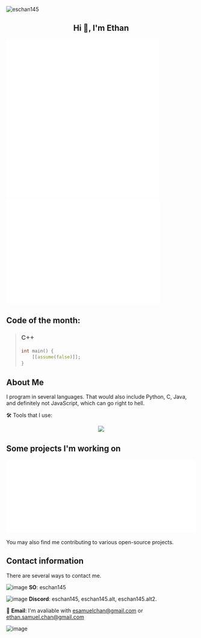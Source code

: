 <p align="left">
  <img src="https://komarev.com/ghpvc/?username=eschan145&label=Profile%20views&color=0e75b6&style=flat" alt="eschan145"/>
</p>

<h2 align="center">Hi 👋, I'm Ethan</h2>

<p align="left">
  <img src="metrics.plugin.languages.svg" height=420>
  <img src="metrics.plugin.isocalendar.fullyear.svg" height=280)
</p>

## Code of the month:

> ### C++
> ```cpp
> int main() {
>     [[assume(false)]];
> }
> ```

## About Me

I program in several languages. That would also include Python, C, Java, and definitely not JavaScript, which can go right to hell.

🛠️ Tools that I use:

<p align="center">
  <a href="https://github.com/eschan145">
    <img src="https://skillicons.dev/icons?i=cpp,c,python,unreal,notion,blender,windows,latex,ps,github,discord&theme=light"/>
  </a>
</p>

## Some projects I'm working on

![GitHub Metrics](metrics.plugin.repositories.svg)

You may also find me contributing to various open-source projects.

## Contact information

There are several ways to contact me.

![image](https://github.com/user-attachments/assets/0093064e-983a-4fb2-b7b8-79ce466f7c80) **SO**: eschan145

![image](https://github.com/user-attachments/assets/7e36cf58-2076-48a4-8013-4bccb44ba00c) **Discord**: eschan145, eschan145.alt, eschan145.alt2.

📧 **Email**: I'm avaliable with [esamuelchan@gmail.com](esamuelchan@gmail.com) or [ethan.samuel.chan@gmail.com](ethan.samuel.chan@gmail.com)

![image](https://github.com/user-attachments/assets/454761a9-462b-4607-bcf5-aaa184e26b31)
